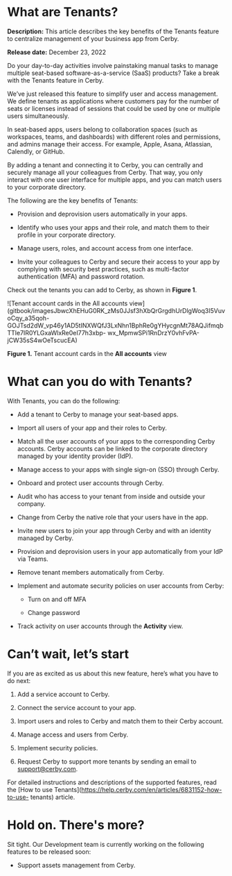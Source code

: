 # What are Tenants?

**Description:** This article describes the key benefits of the Tenants feature to centralize management of your business app from Cerby.

**Release date:** December 23, 2022

Do your day-to-day activities involve painstaking manual tasks to manage
multiple seat-based software-as-a-service (SaaS) products? Take a break with
the Tenants feature in Cerby.

We’ve just released this feature to simplify user and access management. We
define tenants as applications where customers pay for the number of seats or
licenses instead of sessions that could be used by one or multiple users
simultaneously.

In seat-based apps, users belong to collaboration spaces (such as workspaces,
teams, and dashboards) with different roles and permissions, and admins manage
their access. For example, Apple, Asana, Atlassian, Calendly, or GitHub.

By adding a tenant and connecting it to Cerby, you can centrally and securely
manage all your colleagues from Cerby. That way, you only interact with one
user interface for multiple apps, and you can match users to your corporate
directory.

The following are the key benefits of Tenants:

  * Provision and deprovision users automatically in your apps.

  * Identify who uses your apps and their role, and match them to their profile in your corporate directory.

  * Manage users, roles, and account access from one interface.

  * Invite your colleagues to Cerby and secure their access to your app by complying with security best practices, such as multi-factor authentication (MFA) and password rotation.

Check out the tenants you can add to Cerby, as shown in **Figure 1**.

![Tenant account cards in the All accounts
view](gitbook/imagesJbwcXhEHuG0RK_zMs0JJsf3hXbQrGrgdhUrDlgWoq3I5VuvoCqy_a35qoh-
GOJTsd2dW_vp46y1AD5tINXWQfJ3LxNhn1BphRe0gYHycgnMt78AQJifmqbTTle7IR0YLGxaWlxRe0eI77h3xbp-
wx_MpmwSPi1RnDrzY0vhFvPA-jCW35sS4wOeTscucEA)

**Figure 1.** Tenant account cards in the **All accounts** view

# What can you do with Tenants?

With Tenants, you can do the following:

  * Add a tenant to Cerby to manage your seat-based apps.

  * Import all users of your app and their roles to Cerby. 

  * Match all the user accounts of your apps to the corresponding Cerby accounts. Cerby accounts can be linked to the corporate directory managed by your identity provider (IdP).

  * Manage access to your apps with single sign-on (SSO) through Cerby.

  * Onboard and protect user accounts through Cerby. 

  * Audit who has access to your tenant from inside and outside your company.

  * Change from Cerby the native role that your users have in the app.

  * Invite new users to join your app through Cerby and with an identity managed by Cerby.

  * Provision and deprovision users in your app automatically from your IdP via Teams.

  * Remove tenant members automatically from Cerby.

  * Implement and automate security policies on user accounts from Cerby:

    * Turn on and off MFA

    * Change password

  * Track activity on user accounts through the **Activity** view.

# Can’t wait, let’s start

If you are as excited as us about this new feature, here’s what you have to do
next:

  1. Add a service account to Cerby.

  2. Connect the service account to your app. 

  3. Import users and roles to Cerby and match them to their Cerby account.

  4. Manage access and users from Cerby.

  5. Implement security policies.

  6. Request Cerby to support more tenants by sending an email to [support@cerby.com](mailto:support@cerby.com).

For detailed instructions and descriptions of the supported features, read the
[How to use Tenants](https://help.cerby.com/en/articles/6831152-how-to-use-
tenants) article.

# Hold on. There's more?

Sit tight. Our Development team is currently working on the following features
to be released soon:

  * Support assets management from Cerby.


